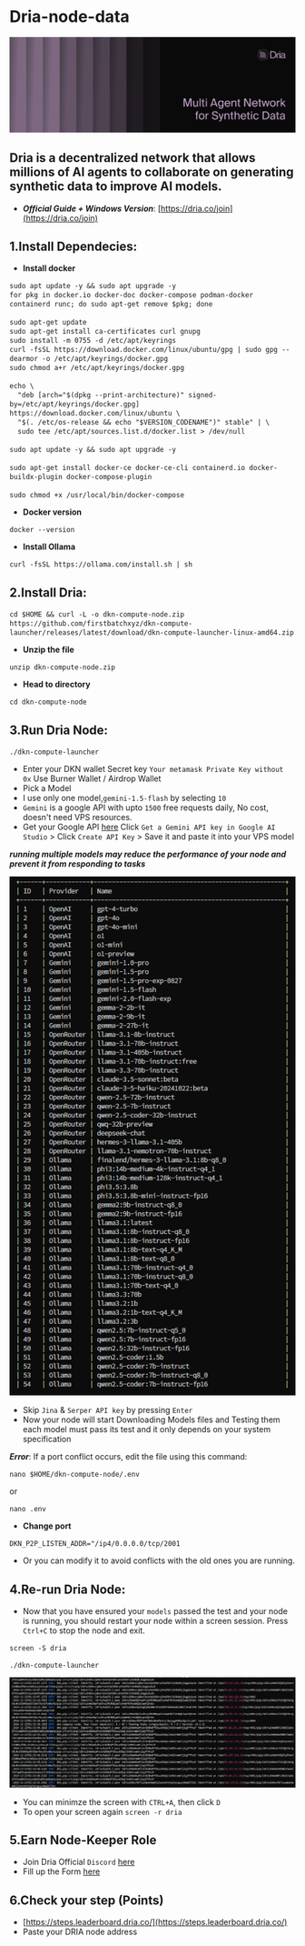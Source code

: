# Dria-node-data

![Image](https://github.com/SKaaalper/Dria-node-data/blob/main/image1.jfif)


## **Dria is a decentralized network that allows millions of AI agents to collaborate on generating synthetic data to improve AI models.**


- ***Official Guide + Windows Version***: [https://dria.co/join](https://dria.co/join)


## 1.**Install Dependecies**:
- **Install docker**
```
sudo apt update -y && sudo apt upgrade -y
for pkg in docker.io docker-doc docker-compose podman-docker containerd runc; do sudo apt-get remove $pkg; done

sudo apt-get update
sudo apt-get install ca-certificates curl gnupg
sudo install -m 0755 -d /etc/apt/keyrings
curl -fsSL https://download.docker.com/linux/ubuntu/gpg | sudo gpg --dearmor -o /etc/apt/keyrings/docker.gpg
sudo chmod a+r /etc/apt/keyrings/docker.gpg

echo \
  "deb [arch="$(dpkg --print-architecture)" signed-by=/etc/apt/keyrings/docker.gpg] https://download.docker.com/linux/ubuntu \
  "$(. /etc/os-release && echo "$VERSION_CODENAME")" stable" | \
  sudo tee /etc/apt/sources.list.d/docker.list > /dev/null

sudo apt update -y && sudo apt upgrade -y

sudo apt-get install docker-ce docker-ce-cli containerd.io docker-buildx-plugin docker-compose-plugin

sudo chmod +x /usr/local/bin/docker-compose
```

- **Docker version**
```
docker --version
```

- **Install Ollama**
```
curl -fsSL https://ollama.com/install.sh | sh
```

## 2.**Install Dria**:
```
cd $HOME && curl -L -o dkn-compute-node.zip https://github.com/firstbatchxyz/dkn-compute-launcher/releases/latest/download/dkn-compute-launcher-linux-amd64.zip
```
- **Unzip the file**
```
unzip dkn-compute-node.zip
```
- **Head to directory**
```
cd dkn-compute-node
```

## 3.**Run Dria Node**:
```
./dkn-compute-launcher
```

- Enter your DKN wallet Secret key `Your metamask Private Key without 0x` Use Burner Wallet / Airdrop Wallet
- Pick a Model
 - I use only one model,`gemini-1.5-flash` by selecting `10`
 - `Gemini` is a google API with upto `1500` free requests daily, No cost, doesn't need VPS resources.
 - Get your Google API [here](https://ai.google.dev/gemini-api/docs/api-key) Click `Get a Gemini API key in Google AI Studio` > Click `Create API Key` > Save it and paste it into your VPS model

 ***running multiple models may reduce the performance of your node and prevent it from responding to tasks***

 ![Image](https://github.com/SKaaalper/Dria-node-data/blob/main/image2.png)

- Skip `Jina` & `Serper API key` by pressing `Enter`
- Now your node will start Downloading Models files and Testing them each model must pass its test and it only depends on your system specification


***Error***: If a port conflict occurs, edit the file using this command:
```
nano $HOME/dkn-compute-node/.env
```
or
```
nano .env
```
- **Change port**
```
DKN_P2P_LISTEN_ADDR="/ip4/0.0.0.0/tcp/2001
```
- Or you can modify it to avoid conflicts with the old ones you are running.

## 4.**Re-run Dria Node**:
- Now that you have ensured your `models` passed the test and your node is running, you should restart your node within a screen session. Press `Ctrl+C` to stop the node and exit.
  
```
screen -S dria
```
```
./dkn-compute-launcher
```

![Image](https://github.com/SKaaalper/Dria-node-data/blob/main/image3.png)

- You can minimze the screen with `CTRL+A`, then click `D`
- To open your screen again `screen -r dria`

## 5.**Earn Node-Keeper Role**
- Join Dria Official `Discord` [here](https://discord.gg/dria)
- Fill up the Form [here](https://docs.google.com/forms/d/e/1FAIpQLSeK090ejc4dg5x1ztb_yAOxGz5o1V8JUqDa-o3AwV1Lq7NpMA/viewform)


## 6.**Check your step (Points)**
- [https://steps.leaderboard.dria.co/](https://steps.leaderboard.dria.co/)
- Paste your DRIA node address





